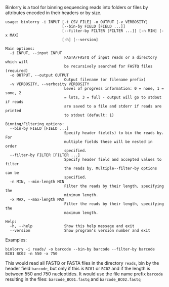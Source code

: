 Binlorry is a tool for binning sequencing reads into folders or files by
attributes encoded in their headers or by size.

```
usage: binlorry -i INPUT [-t CSV_FILE] -o OUTPUT [-v VERBOSITY]
                         [--bin-by FIELD [FIELD ...]]
                         [--filter-by FILTER [FILTER ...]] [-n MIN] [-x MAX]
                         [-h] [--version]

Main options:
  -i INPUT, --input INPUT
                          FASTA/FASTQ of input reads or a directory which will
                          be recursively searched for FASTQ files (required)
  -o OUTPUT, --output OUTPUT
                          Output filename (or filename prefix)
  -v VERBOSITY, --verbosity VERBOSITY
                          Level of progress information: 0 = none, 1 = some, 2
                          = lots, 3 = full - output will go to stdout if reads
                          are saved to a file and stderr if reads are printed
                          to stdout (default: 1)

Binning/Filtering options:
  --bin-by FIELD [FIELD ...]
                          Specify header field(s) to bin the reads by. For
                          multiple fields these will be nested in order
                          specified.
  --filter-by FILTER [FILTER ...]
                          Specify header field and accepted values to filter
                          the reads by. Multiple--filter-by options can be
                          specified.
  -n MIN, --min-length MIN
                          Filter the reads by their length, specifying the
                          minimum length.
  -x MAX, --max-length MAX
                          Filter the reads by their length, specifying the
                          maximum length.

Help:
  -h, --help              Show this help message and exit
  --version               Show program's version number and exit
```

Examples:

`binlorry -i reads/ -o barcode --bin-by barcode --filter-by barcode BC01 BC02 -n 550 -x 750`

This would read all FASTQ or FASTA files in the directory `reads`, bin by the header field `barcode`, but only if this is `BC01` or `BC02` and if the length is between 550 and 750 nucleotides.
It would use the file name prefix `barcode` resulting in the files: `barcode_BC01.fastq` and `barcode_BC02.fastq`
